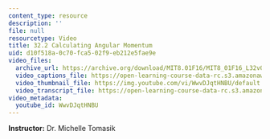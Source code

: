 ```yaml
---
content_type: resource
description: ''
file: null
resourcetype: Video
title: 32.2 Calculating Angular Momentum
uid: d10f518a-0c70-fca5-02f9-eb212e5fae9e
video_files:
  archive_url: https://archive.org/download/MIT8.01F16/MIT8_01F16_L32v02_360p.mp4
  video_captions_file: https://open-learning-course-data-rc.s3.amazonaws.com/8-01sc-classical-mechanics-fall-2016/754b6a7fc01e5893812aef241f63e13e_WwvDJqtHNBU.vtt
  video_thumbnail_file: https://img.youtube.com/vi/WwvDJqtHNBU/default.jpg
  video_transcript_file: https://open-learning-course-data-rc.s3.amazonaws.com/8-01sc-classical-mechanics-fall-2016/1446a01bef091e5c006cfa592823fa45_WwvDJqtHNBU.pdf
video_metadata:
  youtube_id: WwvDJqtHNBU
---
```


**Instructor:** Dr. Michelle Tomasik